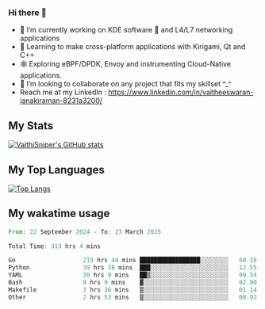 ### Hi there 👋

- 🔭 I’m currently working on KDE software 💓 and L4/L7 networking applications 
- 📖 Learning to make cross-platform applications with Kirigami, Qt and C++
- 🕸️ Exploring eBPF/DPDK, Envoy and instrumenting Cloud-Native applications. 
- 👯 I’m looking to collaborate on any project that fits my skillset ^_^
- Reach me at my LinkedIn : https://www.linkedin.com/in/vaitheeswaran-janakiraman-8231a3200/

## My Stats
[![VaithiSniper's GitHub stats](https://github-readme-stats.vercel.app/api?username=VaithiSniper&hide=stars&theme=radical)](https://github.com/anuraghazra/github-readme-stats)

## My Top Languages

[![Top Langs](https://github-readme-stats.vercel.app/api/top-langs/?username=VaithiSniper&layout=compact)](https://github.com/anuraghazra/github-readme-stats)

## My wakatime usage

<!--START_SECTION:waka-->

```rust
From: 22 September 2024 - To: 23 March 2025

Total Time: 313 hrs 4 mins

Go                   215 hrs 44 mins █████████████████░░░░░░░░   68.28 %
Python               39 hrs 38 mins  ███░░░░░░░░░░░░░░░░░░░░░░   12.55 %
YAML                 30 hrs 9 mins   ██▒░░░░░░░░░░░░░░░░░░░░░░   09.54 %
Bash                 9 hrs 9 mins    ▓░░░░░░░░░░░░░░░░░░░░░░░░   02.90 %
Makefile             3 hrs 36 mins   ▒░░░░░░░░░░░░░░░░░░░░░░░░   01.14 %
Other                2 hrs 53 mins   ▒░░░░░░░░░░░░░░░░░░░░░░░░   00.92 %
```

<!--END_SECTION:waka-->
